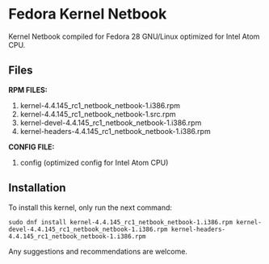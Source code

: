 # Fedora Kernel Netbook
Kernel Netbook compiled for Fedora 28 GNU/Linux optimized for Intel Atom CPU.

## Files

__RPM FILES:__
  1. kernel-4.4.145_rc1_netbook_netbook-1.i386.rpm
  2. kernel-4.4.145_rc1_netbook_netbook-1.src.rpm
  3. kernel-devel-4.4.145_rc1_netbook_netbook-1.i386.rpm
  4. kernel-headers-4.4.145_rc1_netbook_netbook-1.i386.rpm

__CONFIG FILE:__
  1. config (optimized config for Intel Atom CPU)


## Installation

To install this kernel, only run the next command:
```
sudo dnf install kernel-4.4.145_rc1_netbook_netbook-1.i386.rpm kernel-devel-4.4.145_rc1_netbook_netbook-1.i386.rpm kernel-headers-4.4.145_rc1_netbook_netbook-1.i386.rpm 
```


Any suggestions and recommendations are welcome.
